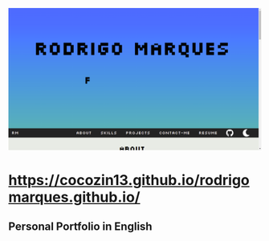 ![Screenshot](Portfolio_PT.png)

# https://cocozin13.github.io/rodrigomarques.github.io/

## Personal Portfolio in English
